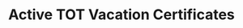 ---
title: "Active TOT Vacation Certificates"
menu:
    main:
        name: "Active TOT Vacation Certificates"
        parent: Data
colorbar: green
departments: 
    - City Treasurer
categories:
    - Economy and Community
resources:
  - name: "Active certificates"
    url: >-
      https://seshat.datasd.org/tot_establishments/tot_establishments_datasd.csv
    format: csv
    filter: "Full dataset"
    bytes: <no value>
    weight: 0
    filterGroup:
      - none
popularity: 0
summary: "Certificate number and property addresses for active Transient Occupancy Tax (TOT) vacation type certificates."
described_by: https://seshat.datasd.org/tot_establishments/tot_establishments_datasd_dict.csv
date_issued: 2022-05-11
date_updated: 2023-09-09T05:00:15-0700
update_frequency: R/P1D
license: http://www.opendefinition.org/licenses/odc-pddl
maintainer: City of San Diego
maintainer_email: data@sandiego.gov
---